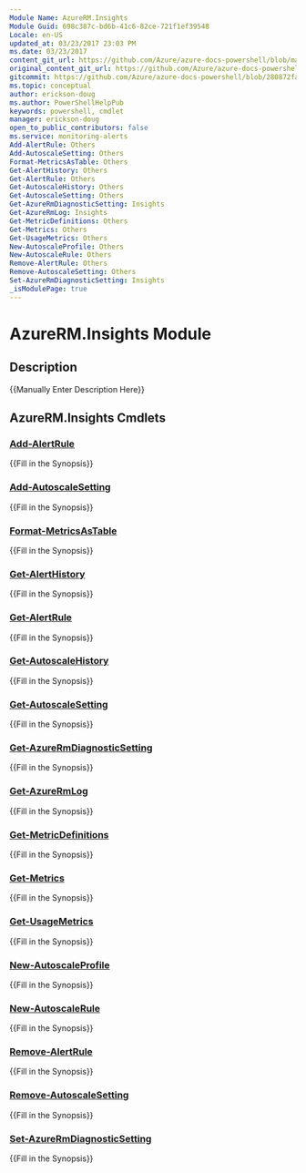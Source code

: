 ```yaml
---
Module Name: AzureRM.Insights
Module Guid: 698c387c-bd6b-41c6-82ce-721f1ef39548
Locale: en-US
updated_at: 03/23/2017 23:03 PM
ms.date: 03/23/2017
content_git_url: https://github.com/Azure/azure-docs-powershell/blob/master/azureps-cmdlets-docs/ResourceManager/AzureRM.Insights/v1.0.4.3/AzureRM.Insights.md
original_content_git_url: https://github.com/Azure/azure-docs-powershell/blob/master/azureps-cmdlets-docs/ResourceManager/AzureRM.Insights/v1.0.4.3/AzureRM.Insights.md
gitcommit: https://github.com/Azure/azure-docs-powershell/blob/280872fa529e03be2466fa2252957a2060a9dfe4
ms.topic: conceptual
author: erickson-doug
ms.author: PowerShellHelpPub
keywords: powershell, cmdlet
manager: erickson-doug
open_to_public_contributors: false
ms.service: monitoring-alerts
Add-AlertRule: Others
Add-AutoscaleSetting: Others
Format-MetricsAsTable: Others
Get-AlertHistory: Others
Get-AlertRule: Others
Get-AutoscaleHistory: Others
Get-AutoscaleSetting: Others
Get-AzureRmDiagnosticSetting: Insights
Get-AzureRmLog: Insights
Get-MetricDefinitions: Others
Get-Metrics: Others
Get-UsageMetrics: Others
New-AutoscaleProfile: Others
New-AutoscaleRule: Others
Remove-AlertRule: Others
Remove-AutoscaleSetting: Others
Set-AzureRmDiagnosticSetting: Insights
_isModulePage: true
---
```


# AzureRM.Insights Module
## Description
{{Manually Enter Description Here}}

## AzureRM.Insights Cmdlets
### [Add-AlertRule](Add-AlertRule.md)
{{Fill in the Synopsis}}

### [Add-AutoscaleSetting](Add-AutoscaleSetting.md)
{{Fill in the Synopsis}}

### [Format-MetricsAsTable](Format-MetricsAsTable.md)
{{Fill in the Synopsis}}

### [Get-AlertHistory](Get-AlertHistory.md)
{{Fill in the Synopsis}}

### [Get-AlertRule](Get-AlertRule.md)
{{Fill in the Synopsis}}

### [Get-AutoscaleHistory](Get-AutoscaleHistory.md)
{{Fill in the Synopsis}}

### [Get-AutoscaleSetting](Get-AutoscaleSetting.md)
{{Fill in the Synopsis}}

### [Get-AzureRmDiagnosticSetting](Get-AzureRmDiagnosticSetting.md)
{{Fill in the Synopsis}}

### [Get-AzureRmLog](Get-AzureRmLog.md)
{{Fill in the Synopsis}}

### [Get-MetricDefinitions](Get-MetricDefinitions.md)
{{Fill in the Synopsis}}

### [Get-Metrics](Get-Metrics.md)
{{Fill in the Synopsis}}

### [Get-UsageMetrics](Get-UsageMetrics.md)
{{Fill in the Synopsis}}

### [New-AutoscaleProfile](New-AutoscaleProfile.md)
{{Fill in the Synopsis}}

### [New-AutoscaleRule](New-AutoscaleRule.md)
{{Fill in the Synopsis}}

### [Remove-AlertRule](Remove-AlertRule.md)
{{Fill in the Synopsis}}

### [Remove-AutoscaleSetting](Remove-AutoscaleSetting.md)
{{Fill in the Synopsis}}

### [Set-AzureRmDiagnosticSetting](Set-AzureRmDiagnosticSetting.md)
{{Fill in the Synopsis}}

